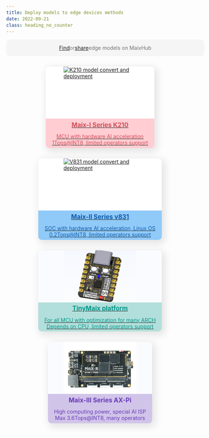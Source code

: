 ```yaml
---
title: Deploy models to edge devices methods
date: 2022-09-21
class: heading_no_counter
---
```


<div id="maixhub">
    <a href="https://maixhub.com/model/zoo">Find</a>or<a href="https://maixhub.com/model/zoo/share">share</a> edge models on MaixHub
</div>

<div id="deploy_items">
    <a href="./k210.html">
        <div class="card">
            <img src="/hardware/zh/maix/assets/dk_board/maix_duino/maixduino_0.png" alt="K210 model convert and deployment">
            <div class="card_info card_red">
                <h2>Maix-I Series K210</h2>
                <div class="brief">
                    <div>MCU with hardware AI acceleration</div>
                    <div>1Tops@INT8, limited operators support</div>
                </div>
            </div>
        </div>
    </a>
    <a href="./v831.html">
        <div class="card">
            <img src="/hardware/assets/maixII/m2dock.jpg" alt="V831 model convert and deployment">
            <div class="card_info card_blue">
                <h2>Maix-II Series v831</h2>
                <div class="brief">
                    <div>SOC with hardware AI acceleration, Linux OS</div>
                    <div>0.2Tops@INT8, limited operators support</div>
                </div>
            </div>
        </div>
    </a>
    <a href="./tinymaix.html">
        <div class="card" style="background-color: #fafbfe">
            <img src="../../assets/m0_small.png" alt="TinyMaix model convert and deployment">
            <div class="card_info card_green">
                <h2>TinyMaix platform</h2>
                <div class="brief">
                    <div>For all MCU with optimization for many ARCH</div>
                    <div>Depends on CPU, limited operators support</div>
                </div>
            </div>
        </div>
    </a>
    <a>
        <div class="card" style="background-color: #fafbfe">
            <img src="../../assets/maix-iii-small.png" alt="AX-Pi model convert and deployment">
            <div class="card_info card_purple">
                <h2>Maix-III Series AX-Pi</h2>
                <div class="brief">
                    <div>High computing power, special AI ISP</div>
                    <div>Max 3.6Tops@INT8, many operators</div>
                </div>
            </div>
        </div>
    </a>
</div>

<style>
#deploy_items {
    display: flex;
    justify-content: space-evenly;
    flex-wrap: wrap;
    margin: 0 -10px;
}
#deploy_items a:hover {
    background-color: transparent;
}
#deploy_items > a {
    margin: 1em;
}
.card {
    display: flex;
    flex-direction: column;
    justify-content: space-between;
    align-items: center;
    box-shadow: 5px 6px 20px 4px  rgba(0, 0, 0, 0.1);
    border-radius: 0.6rem;
    transition: 0.4s;
    background: white;
}
.card:hover {
    box-shadow: 5px 6px 40px 4px  rgba(0, 0, 0, 0.1);
    scale: 1.05;
}
.card_info {
    display: flex;
    flex-direction: column;
    align-items: center;
    border-radius: 0 0 0.6rem 0.6rem;
}
.card img {
    height: 10em;
    width: 14em;
    object-fit: cover;
}
.card_info > h2 {
    font-size: 1.2em;
    margin: 0.2em;
    padding: 0.2em 1em;
}
.card_info > .brief {
    margin: 0.2em;
    padding: 0.2em 1em;
    display: flex;
    flex-direction: column;
    align-items: center;
}
.card_red {
    background-color: #ffcdd2;
    color: #cf4f5a;
}
.card_blue {
    background-color: #90caf9;
    color: #105aa9;
}
.card_green {
    background-color: #b2dfdb;
    color: #009688;
}
.card_purple {
    background-color: #d1c4e9;
    color: #673ab7;
}
#maixhub {
    display: flex;
    justify-content: center;
    align-items: center;
    margin: 1em 0;
    width: 100%;
    background-color: #f5f5f5;
    color: #727272;
    border-radius: 0.6rem;
    padding: 1em;
}
.dark #maixhub {
    background-color: #2d2d2d;
    color: #bfbfbf;
}
.dark .card_blue {
    background-color: #003c6c;
    color: #ffffffba;
}
.dark .card_red {
    background-color: #5a0000;
    color: #ffffffba;
}
.dark .card_green {
    background-color: #004e03;
    color: #ffffffba;
}
.dark .card_purple {
    background-color: #370040;
    color: #ffffffba;
}
</style>




